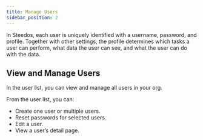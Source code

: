```yaml
---
title: Manage Users
sidebar_position: 2
---
```


In Steedos, each user is uniquely identified with a username, password, and profile. Together with other settings, the profile determines which tasks a user can perform, what data the user can see, and what the user can do with the data.

## View and Manage Users

In the user list, you can view and manage all users in your org.

From the user list, you can:

- Create one user or multiple users.
- Reset passwords for selected users.
- Edit a user.
- View a user’s detail page.

<!-- # 管理用户

管理员添加完部门之后，点击“用户”菜单继续添加部门人员信息。

### 添加/编辑用户

管理员可以手动添加用户，请选择一个部门，在添加人员时可以把人员放置在所属的部门中，设置用户的上级主管和用户状态。当用户状态是“有效”时可正常使用，如需要暂停使用此人员账户时可设置为无效。保存后用户添加完成。

要编辑某个用户信息时，可以进入组织架构，点击选择需要编辑的用户姓名，在弹出的人员信息窗口上点击“编辑”按钮，修改人员的姓名、选择所属部门、指定上级主管等信息。（上级主管的设置与流程设计中的节点属性相关，如果流程的处理人选择的是提交人的上级，那么此处必须配置提交人上级）。

> 系统支持一个用户属于多个部门，其中第一个部门为用户的主部门。

### 邀请用户注册

除了管理员手动添加用户，系统还支持邀请注册，通过链接地址，用户可完成自助注册。

 ![邀请注册](https://console.steedos.cn/api/files/images/etWxtpbHWHPt5wvv4)

### 导入/导出用户

要导入用户，请进入“对象设置-数据导入”，点击“新建”按钮，在弹出的导入窗口上，输入“导入描述”，选择“导入对象-人员”，“导入操作“选择”新增“，并配置“字段映射”，点击“Excel文件”上传，点击“提交”按钮即可。

具体规则如下：

* 选择的数据文件必须为Excel，并且excel中，列的排序必须跟配置的“字段映射”保持一致。
* 部门必须为全路径（例如：上海华炎软件/研发部）。如果部门不存在，则自动创建；
* 导入用户如果不存在，则自动创建; 只有新建的用户支持设置密码；
* 导入用户如果存在，并且已加入当前工作区，则修改用户信息。如果导入已存在的数据，导入操作改为“存在则更新，不存在则新增“；

备注：新增人员账号时，默认是有效账号，如果要对该账户停用的话，取消选择有效即可。

要导出用户，请进入“用户”，点击页面右上角的“导出”按钮。

### 锁定/停用用户

出于数据安全等情况考虑，华炎魔方不允许删除用户，但是可以锁定或停用用户：

* 锁定/解锁：在某些情况下用户账户会被自动锁定，被锁定的账户可能在一定时间内无法登录系统，也可能一直无法登录系统，相关规则取决于管理员给被锁定用户所属简档配置的“密码策略”。
* 停用/启用：被停用的账户将始终无法登录系统，比如当出现用户离职时，我们可以停用某个用户以禁止其登录系统。被停用的用户管理员可以重新启用他以恢复其账户功能。

### 人员与用户区别

华炎魔方是一个支持多租户的开源系统，使用华炎魔方是可以开发出租户数据完全隔离的云平台产品的，人员指的就是某个租户（或者称为工作区或公司）下的人员信息，而用户指的就是用于登录系统的账户信息。

管理员可以在某个租户（即公司）下新建人员，然后其账户信息会自动同步到平台登录账户中，所以管理员维护的人员都是可以直接登录系统的。 -->
